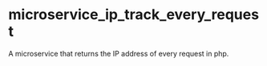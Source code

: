 # microservice_ip_track_every_request
A microservice that returns the IP address of every request in php.
